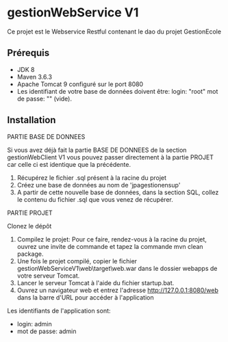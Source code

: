# gestionWebService V1

Ce projet est le Webservice Restful contenant le dao du projet GestionEcole

## Prérequis

- JDK 8
- Maven 3.6.3
- Apache Tomcat 9 configuré sur le port 8080
- Les identifiant de votre base de données doivent être: login: "root" mot de passe: "" (vide).

## Installation

PARTIE BASE DE DONNEES 

Si vous avez déjà fait la partie BASE DE DONNEES de la section gestionWebClient V1 vous pouvez passer directement à la partie PROJET car celle ci est identique que la précédente.

1. Récupérez le fichier .sql présent à la racine du projet
2. Créez une base de données au nom de 'jpagestionensup'
3. A partir de cette nouvelle base de données, dans la section SQL, collez le contenu du fichier .sql que vous venez de récupérer.

PARTIE PROJET

Clonez le dépôt
1. Compilez le projet: Pour ce faire, rendez-vous à la racine du projet, ouvrez une invite de commande et tapez la commande mvn clean package.
2. Une fois le projet compilé, copier le fichier gestionWebServiceV1\web\target\web.war dans le dossier webapps de votre serveur Tomcat.
3. Lancer le serveur Tomcat à l'aide du fichier startup.bat.
4. Ouvrez un navigateur web et entrez l'adresse http://127.0.0.1:8080/web dans la barre d'URL pour accéder à l'application

Les identifiants de l'application sont:
- login: admin
- mot de passe: admin
